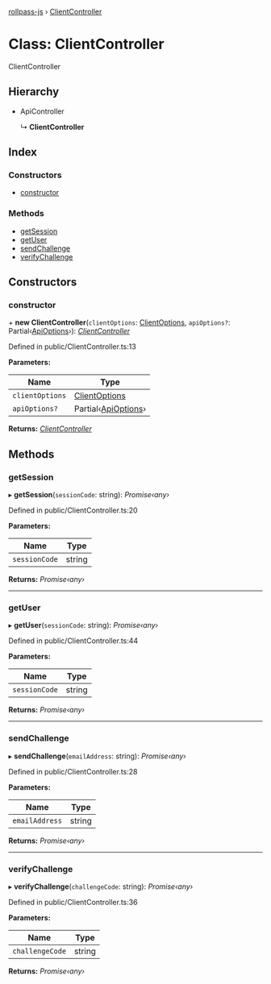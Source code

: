 [rollpass-js](../README.md) › [ClientController](clientcontroller.md)

# Class: ClientController

ClientController

## Hierarchy

* ApiController

  ↳ **ClientController**

## Index

### Constructors

* [constructor](clientcontroller.md#constructor)

### Methods

* [getSession](clientcontroller.md#getsession)
* [getUser](clientcontroller.md#getuser)
* [sendChallenge](clientcontroller.md#sendchallenge)
* [verifyChallenge](clientcontroller.md#verifychallenge)

## Constructors

###  constructor

\+ **new ClientController**(`clientOptions`: [ClientOptions](../interfaces/clientoptions.md), `apiOptions?`: Partial‹[ApiOptions](../interfaces/apioptions.md)›): *[ClientController](clientcontroller.md)*

Defined in public/ClientController.ts:13

**Parameters:**

Name | Type |
------ | ------ |
`clientOptions` | [ClientOptions](../interfaces/clientoptions.md) |
`apiOptions?` | Partial‹[ApiOptions](../interfaces/apioptions.md)› |

**Returns:** *[ClientController](clientcontroller.md)*

## Methods

###  getSession

▸ **getSession**(`sessionCode`: string): *Promise‹any›*

Defined in public/ClientController.ts:20

**Parameters:**

Name | Type |
------ | ------ |
`sessionCode` | string |

**Returns:** *Promise‹any›*

___

###  getUser

▸ **getUser**(`sessionCode`: string): *Promise‹any›*

Defined in public/ClientController.ts:44

**Parameters:**

Name | Type |
------ | ------ |
`sessionCode` | string |

**Returns:** *Promise‹any›*

___

###  sendChallenge

▸ **sendChallenge**(`emailAddress`: string): *Promise‹any›*

Defined in public/ClientController.ts:28

**Parameters:**

Name | Type |
------ | ------ |
`emailAddress` | string |

**Returns:** *Promise‹any›*

___

###  verifyChallenge

▸ **verifyChallenge**(`challengeCode`: string): *Promise‹any›*

Defined in public/ClientController.ts:36

**Parameters:**

Name | Type |
------ | ------ |
`challengeCode` | string |

**Returns:** *Promise‹any›*

